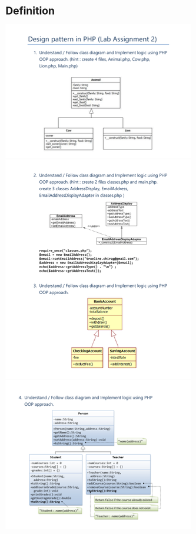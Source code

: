# Definition

![Page-1](./images/page-1.png)
![Page-2](./images/page-2.png)
![Page-3](./images/page-3.png)